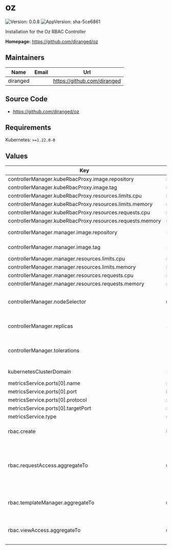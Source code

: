 # oz

![Version: 0.0.8](https://img.shields.io/badge/Version-0.0.8-informational?style=flat-square) ![AppVersion: sha-5ce6861](https://img.shields.io/badge/AppVersion-sha--5ce6861-informational?style=flat-square)

Installation for the Oz RBAC Controller

**Homepage:** <https://github.com/diranged/oz>

## Maintainers

| Name | Email | Url |
| ---- | ------ | --- |
| diranged |  | <https://github.com/diranged> |

## Source Code

* <https://github.com/diranged/oz>

## Requirements

Kubernetes: `>=1.22.0-0`

## Values

| Key | Type | Default | Description |
|-----|------|---------|-------------|
| controllerManager.kubeRbacProxy.image.repository | string | `"gcr.io/kubebuilder/kube-rbac-proxy"` |  |
| controllerManager.kubeRbacProxy.image.tag | string | `"v0.13.0"` |  |
| controllerManager.kubeRbacProxy.resources.limits.cpu | string | `"500m"` |  |
| controllerManager.kubeRbacProxy.resources.limits.memory | string | `"128Mi"` |  |
| controllerManager.kubeRbacProxy.resources.requests.cpu | string | `"5m"` |  |
| controllerManager.kubeRbacProxy.resources.requests.memory | string | `"64Mi"` |  |
| controllerManager.manager.image.repository | `string` | `"ghcr.io/diranged/oz"` | Docker Image repository and name to use for the controller. |
| controllerManager.manager.image.tag | `string` | `nil` | If set, overrides the .Chart.AppVersion field to set the target image version for the Oz controller. |
| controllerManager.manager.resources.limits.cpu | string | `"500m"` |  |
| controllerManager.manager.resources.limits.memory | string | `"128Mi"` |  |
| controllerManager.manager.resources.requests.cpu | string | `"10m"` |  |
| controllerManager.manager.resources.requests.memory | string | `"64Mi"` |  |
| controllerManager.nodeSelector | `map` | `nil` | A nodeSepector to apply to the controller-manager pods. See https://kubernetes.io/docs/tasks/configure-pod-container/assign-pods-nodes/. |
| controllerManager.replicas | `int` | `1` | Number of Oz Controllers to run. If more than one is used, leader-election is used to ensure only one controller is operating at a time. |
| controllerManager.tolerations | `[]map]` | `[]` | A list of Tolerations that will be applied to the controller-manager pods. See https://kubernetes.io/docs/concepts/scheduling-eviction/taint-and-toleration/. |
| kubernetesClusterDomain | `string` | `"cluster.local"` | Configures the KUBERNETES_CLUSTER_DOMAIN environment variable. |
| metricsService.ports[0].name | string | `"https"` |  |
| metricsService.ports[0].port | int | `8443` |  |
| metricsService.ports[0].protocol | string | `"TCP"` |  |
| metricsService.ports[0].targetPort | string | `"https"` |  |
| metricsService.type | string | `"ClusterIP"` |  |
| rbac.create | `bool` | `true` | If true, the chart will create aggregated roles for accessing the access templates and access request resources. |
| rbac.requestAccess.aggregateTo | `map` | `{"rbac.authorization.k8s.io/aggregate-to-admin":"true","rbac.authorization.k8s.io/aggregate-to-edit":"true"}` | These labels are applied to the "request-access" ClusterRole and are intended to grant developers the permission to make an Access Request. These can be fairly widely granted because the true permissions for who has access to use an Access Request are defined in the Access Template resouces themselves. |
| rbac.templateManager.aggregateTo | `map` | `{"rbac.authorization.k8s.io/aggregate-to-admin":"true","rbac.authorization.k8s.io/aggregate-to-edit":"true"}` | These labels are applied to the "template-manager" ClusterRole and are used to define how to aggregate up the privileges for managing Access Templates. |
| rbac.viewAccess.aggregateTo | `map` | `{"rbac.authorization.k8s.io/aggregate-to-admin":"true","rbac.authorization.k8s.io/aggregate-to-edit":"true","rbac.authorization.k8s.io/aggregate-to-view":"true"}` | These labels are applied to the "view-access" ClusterRole and are used to define how to aggregate up the privileges to your RBAC system. The default settings here are reasonably sane. |
